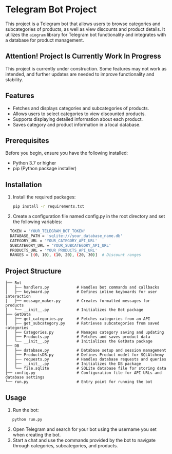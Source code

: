 # Telegram Bot Project

This project is a Telegram bot that allows users to browse categories and subcategories of products, as well as view discounts and product details. It utilizes the `aiogram` library for Telegram bot functionality and integrates with a database for product management.

## Attention! Project Is Currently Work In Progress

This project is currently under construction. Some features may not work as intended, and further updates are needed to improve functionality and stability.

## Features

- Fetches and displays categories and subcategories of products.
- Allows users to select categories to view discounted products.
- Supports displaying detailed information about each product.
- Saves category and product information in a local database.

## Prerequisites

Before you begin, ensure you have the following installed:

- Python 3.7 or higher
- pip (Python package installer)

## Installation

1. Install the required packages:
   ```bash
   pip install -r requirements.txt
   ```
2. Create a configuration file named config.py in the root directory and set the following variables:
  ```bash
    TOKEN = 'YOUR_TELEGRAM_BOT_TOKEN'
    DATABASE_PATH = 'sqlite:///your_database_name.db'
    CATEGORY_URL = 'YOUR_CATEGORY_API_URL'
    SUBCATEGORY_URL = 'YOUR_SUBCATEGORY_API_URL'
    PRODUCTS_URL = 'YOUR_PRODUCTS_API_URL'
    RANGES = [(0, 10), (10, 20), (20, 30)]  # Discount ranges
  ```
## Project Structure
```
├── Bot
│   ├── handlers.py            # Handles bot commands and callbacks
│   ├── keyboard.py            # Defines inline keyboards for user interaction
│   ├── message_maker.py       # Creates formatted messages for products
│   └── __init__.py            # Initializes the Bot package
├── GetData
│   ├── get_categories.py      # Fetches categories from an API
│   ├── get_subcategory.py     # Retrieves subcategories from saved categories
│   ├── Categories.py          # Manages category saving and updating
│   ├── Products.py            # Fetches and saves product data
│   └── __init__.py            # Initializes the GetData package
├── DB
│   ├── database.py            # Database setup and session management
│   ├── ProductsDB.py          # Defines Product model for SQLAlchemy
│   ├── requests.py            # Handles database requests and queries
│   ├── __init__.py            # Initializes the DB package
│   └── file.sqlite            # SQLite database file for storing data
├── config.py                  # Configuration file for API URLs and database settings
└── run.py                     # Entry point for running the bot
```
## Usage
1. Run the bot:
```bash
   python run.py
```
2. Open Telegram and search for your bot using the username you set when creating the bot.
3. Start a chat and use the commands provided by the bot to navigate through categories, subcategories, and products.